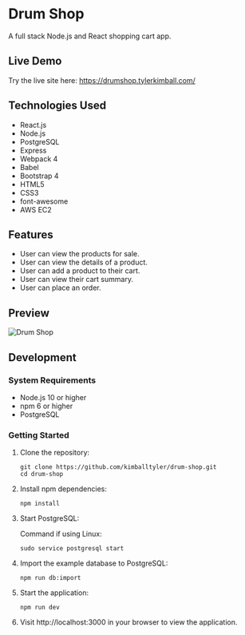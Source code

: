 # Drum Shop
A full stack Node.js and React shopping cart app.

## Live Demo

Try the live site here: https://drumshop.tylerkimball.com/

## Technologies Used

- React.js
- Node.js
- PostgreSQL
- Express
- Webpack 4
- Babel
- Bootstrap 4
- HTML5
- CSS3
- font-awesome
- AWS EC2

## Features

- User can view the products for sale.
- User can view the details of a product.
- User can add a product to their cart.
- User can view their cart summary.
- User can place an order.

## Preview

![Drum Shop](server/public/images/demo.gif)

## Development

### System Requirements

- Node.js 10 or higher
- npm 6 or higher
- PostgreSQL

### Getting Started

1. Clone the repository:
    ```shell
    git clone https://github.com/kimballtyler/drum-shop.git
    cd drum-shop
    ```
2. Install npm dependencies:
    ```shell
    npm install
    ```
3. Start PostgreSQL:

   Command if using Linux:
    ```shell
    sudo service postgresql start
    ```
4. Import the example database to PostgreSQL:
    ```shell
    npm run db:import
    ```
5. Start the application:
    ```shell
    npm run dev
    ```
6. Visit http://localhost:3000 in your browser to view the application.
